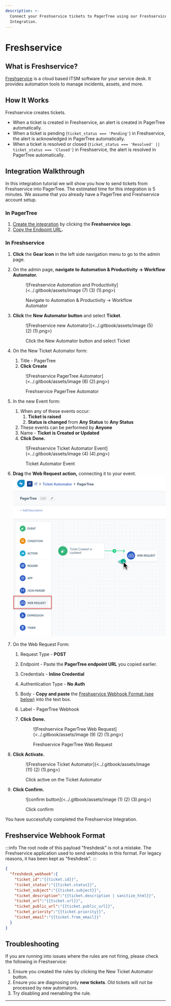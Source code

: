 ```yaml
---
description: >-
  Connect your Freshservice tickets to PagerTree using our Freshservice
  Integration.
---
```


# Freshservice

## What is Freshservice?

[Freshservice](https://freshservice.com/) is a cloud based ITSM software for your service desk. It provides automation tools to manage incidents, assets, and more.

## **How It Works**

Freshservice creates tickets.

* When a ticket is created in Freshservice, an alert is created in PagerTree automatically.
* When a ticket is pending (`ticket_status === 'Pending'`) in Freshservice, the alert is acknowledged in PagerTree automatically.
* When a ticket is resolved or closed (`ticket_status === 'Resolved' || ticket_status === 'Closed'`) in Freshservice, the alert is resolved in PagerTree automatically.

## Integration Walkthrough

In this integration tutorial we will show you how to send tickets from Freshservice into PagerTree. The estimated time for this integration is 5 minutes. We assume that you already have a PagerTree and Freshservice account setup.

### In PagerTree

1. [Create the integration](introduction.md#create-an-integration) by clicking the **Freshservice logo**.
2. [Copy the Endpoint URL](introduction.md#copy-the-endpoint-url)**.**

### **In Freshservice**

1. **Click** the **Gear Icon** in the left side navigation menu to go to the admin page.
2.  On the admin page, **navigate to Automation & Productivity -> Workflow Automator.**&#x20;

    <figure>![Freshservice Automation and Productivity](<../.gitbook/assets/image (7) (3) (1).png>)<figcaption><p>Navigate to Automation &#x26; Productivity -> Workflow Automator</p></figcaption></figure>
3.  **Click** the **New Automator button** and select **Ticket**.&#x20;

    <figure>![Freshservice new Automator](<../.gitbook/assets/image (5) (2) (1).png>)<figcaption><p>Click the New Automator button and select Ticket</p></figcaption></figure>
4.  On the New Ticket Automator form:

    1. Title - PagerTree
    2. **Click Create**&#x20;

    <figure>![Freshservice PagerTree Automator](<../.gitbook/assets/image (8) (2).png>)<figcaption><p>Freshservice PagerTree Automator</p></figcaption></figure>
5.  In the new Event form:

    1. When any of these events occur:
       1. **Ticket is raised**
       2. **Status is changed** from **Any Status** to **Any Status**
    2. These events can be performed by **Anyone**
    3. Name - **Ticket is Created or Updated**
    4. **Click Done.**

    <figure>![Freshservice Ticket Automator Event](<../.gitbook/assets/image (4) (4).png>)<figcaption><p>Ticket Automator Event</p></figcaption></figure>
6. &#x20;**Drag** the **Web Request action,** connecting it to your event. ![Freshservice web request](<../.gitbook/assets/image (13) (2) (1).png>)
7. On the Web Request Form:
   1. Request Type - **POST**
   2. Endpoint - Paste the **PagerTree endpoint URL** you copied earlier.
   3. Credentials - **Inline Credential**
   4. Authentication Type - **No Auth**
   5. Body - **Copy and paste** the [Freshservice Webhook Format (see below)](freshservice.md#freshservice-webhook-format) into the text box.
   6. Label - PagerTree Webhook
   7.  **Click Done.**&#x20;

       <figure>![Freshservice PagerTree Web Request](<../.gitbook/assets/image (9) (2) (1).png>)<figcaption><p>Freshservice PagerTree Web Request</p></figcaption></figure>
8.  **Click Activate.**&#x20;

    <figure>![Freshservice Ticket Automator](<../.gitbook/assets/image (11) (2) (1).png>)<figcaption><p>Click active on the Ticket Automator</p></figcaption></figure>
9.  **Click Confirm.**&#x20;

    <figure>![confirm button](<../.gitbook/assets/image (1) (2) (3).png>)<figcaption><p>Click confirm</p></figcaption></figure>

You have successfully completed the Freshservice Integration.

## Freshservice Webhook Format

:::info
The root node of this payload "freshdesk" is not a mistake. The Freshservice application used to send webhooks in this format. For legacy reasons, it has been kept as "freshdesk".
:::

```json
{
  "freshdesk_webhook":{
    "ticket_id":"{{ticket.id}}",
    "ticket_status":"{{ticket.status}}",
    "ticket_subject":"{{ticket.subject}}",
    "ticket_description":"{{ticket.description | sanitize_html}}",
    "ticket_url":"{{ticket.url}}",
    "ticket_public_url":"{{ticket.public_url}}",
    "ticket_priority":"{{ticket.priority}}",
    "ticket_email":"{{ticket.from_email}}"
  }
}
```

## Troubleshooting

If you are running into issues where the rules are not firing, please check the following in Freshservice:

1. Ensure you created the rules by clicking the New Ticket Automator button.
2. Ensure you are diagnosing only **new tickets**. Old tickets will not be processed by new automators.
3. Try disabling and reenabling the rule.

***
